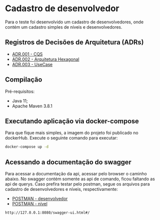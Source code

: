 # Cadastro de desenvolvedor

Para o teste foi desenvolvido um cadastro de desenvolvedores, onde contém um cadastro simples de níveis e desenvolvedores.

## Registros de Decisões de Arquitetura (ADRs)

- [ADR.001 - CQS]
- [ADR.002 - Arquitetura Hexagonal]
- [ADR.003 - UseCase]

## Compilação

Pré-requisitos:

- Java 11;
- Apache Maven 3.8.1

## Executando aplicação via docker-compose

Para que fique mais simples, a imagem do projeto foi publicado no dockerHub. Execute o seguinte comando para executar:

```bash
docker-compose up -d
```

## Acessando a documentação do swagger

Para acessar a documentação da api, acessar pelo browser o caminho abaixo. No swagger contém somente as api de comando, ficou faltando
as api de querys. Caso prefira testar pelo postman, segue os arquivos para cadastro de desenvolvedores e níveis,
respectivamente:

- [POSTMAN - desenvolvedor]
- [POSTMAN - nível]

```bash
http://127.0.0.1:8080/swagger-ui.html#/
```

[ADR.001 - CQS]: ./docs/ADR.001.md

[ADR.002 - Arquitetura Hexagonal]: ./docs/ADR.002.md

[ADR.003 - UseCase]: ./docs/ADR.003.md

[POSTMAN - desenvolvedor]: desenvolvedor.postman_collection.json

[POSTMAN - nível]: nivel.postman_collection.json
